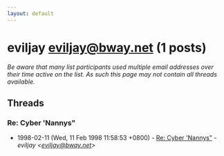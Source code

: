 ```yaml
---
layout: default
---
```


# eviljay <eviljay@bway.net> (1 posts)

_Be aware that many list participants used multiple email addresses over their time active on the list. As such this page may not contain all threads available._

## Threads

### Re: Cyber 'Nannys"
+ 1998-02-11 (Wed, 11 Feb 1998 11:58:53 +0800) - [Re: Cyber 'Nannys"](/archive/1998/02/ed35799040cdc2cc73fe9a93197aee0185c9e1d6777178808112b43158f7a882) - _eviljay \<eviljay@bway.net\>_


